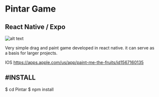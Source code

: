 # Pintar Game
React Native / Expo
--------------
![alt text](https://is1-ssl.mzstatic.com/image/thumb/PurpleSource125/v4/52/80/7a/52807ac6-6336-0cfd-3480-d15007649740/2b99b124-4956-42c6-84ea-2889d100b68c_Simulator_Screen_Shot_-_iPhone_8_Plus_-_2021-05-12_at_10.16.36.png/750x750bb.jpeg)


Very simple drag and paint game developed in react native. it can serve as a basis for larger projects.

IOS
https://apps.apple.com/us/app/paint-me-the-fruits/id1567160135

#INSTALL
--------------
$ cd Pintar
$ npm install
